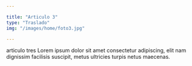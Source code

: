 ```yaml
---

title: "Articulo 3"
type: "Traslado"
img: "/images/home/foto3.jpg"

---
```

articulo tres Lorem ipsum dolor sit amet consectetur adipiscing, elit nam dignissim facilisis suscipit, metus ultricies turpis netus maecenas. 